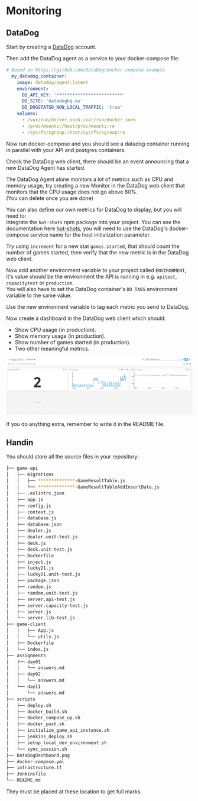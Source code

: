 # Monitoring

## DataDog

Start by creating a [DataDog](https://www.datadoghq.com/) account.

Then add the DataDog agent as a service to your docker-compose file:
```yaml
# Based on https://github.com/DataDog/docker-compose-example
  my_datadog_container:
    image: datadog/agent:latest
    environment:
      DD_API_KEY: '*************************'
      DD_SITE: 'datadoghq.eu'
      DD_DOGSTATSD_NON_LOCAL_TRAFFIC: 'true'
    volumes:
      - /var/run/docker.sock:/var/run/docker.sock
      - /proc/mounts:/host/proc/mounts:ro
      - /sys/fs/cgroup:/host/sys/fs/cgroup:ro
```

Now run docker-compose and you should see a datadog container running in parallel
with your API and postgres containers.

Check the DataDog web client, there should be an event announcing that a new DataDog
Agent has started.

The DataDog Agent alone monitors a lot of metrics such as CPU and memory usage, try
creating a new Monitor in the DataDog web client that monitors that the CPU usage
does not go above 80%.\
(You can delete once you are done)

You can also define our own metrics for DataDog to display, but you will need to:\
Integrate the `hot-shots` npm package into your project. You can see the
documentation here [hot-shots](https://www.npmjs.com/package/hot-shots), you will
need to use the DataDog's docker-compose service name for the host initialization 
parameter.

Try using `increment` for a new stat `games.started`, that should count the number of
games started, then verify that the new metric is in the DataDog web client.

Now add another environment variable to your project called `ENVIRONMENT`, it's value
should be the environment the API is running in e.g. `apitest`,  `capacitytest` or
`production`.\
You will also have to set the DataDog container's `DD_TAGS` environment variable
to the same value.

Use the new environment variable to tag each metric you send to DataDog.

Now create a dashboard in the DataDog web client which should:
- Show CPU usage (in production).
- Show memory usage (in production).
- Show number of games started (in production).
- Two other meaningful metrics.

![Dashboard](DataDogDashboard.png)

If you do anything extra, remember to write it in the README file.

## Handin

You should store all the source files in your repository:

```bash
├── game-api
│   ├── migrations
│   │   ├── **************-GameResultTable.js
│   │   └── **************-GameResultTableAddInsertDate.js
│   ├── .eslintrc.json
│   ├── app.js
│   ├── config.js
│   ├── context.js
│   ├── database.js
│   ├── database.json
│   ├── dealer.js
│   ├── dealer.unit-test.js
│   ├── deck.js
│   ├── deck.unit-test.js
│   ├── Dockerfile
│   ├── inject.js
│   ├── lucky21.js
│   ├── lucky21.unit-test.js
│   ├── package.json
│   ├── random.js
│   ├── random.unit-test.js
│   ├── server.api-test.js
│   ├── server.capacity-test.js
│   ├── server.js
│   └── server.lib-test.js
├── game-client
│   │   ├── App.js
│   │   └── utils.js
│   ├── Dockerfile
│   └── index.js
├── assignments
│   ├── day01
│   │   └── answers.md
│   ├── day02
│   │   └── answers.md
│   └── day11
│       └── answers.md
├── scripts
│   ├── deploy.sh
│   ├── docker_build.sh
│   ├── docker_compose_up.sh
│   ├── docker_push.sh
│   ├── initialize_game_api_instance.sh
│   ├── jenkins_deploy.sh
│   ├── setup_local_dev_environment.sh
│   └── sync_session.sh
├── DataDogDashboard.png
├── docker-compose.yml
├── infrastructure.tf
├── Jenkinsfile
└── README.md
```

They must be placed at these location to get full marks.
